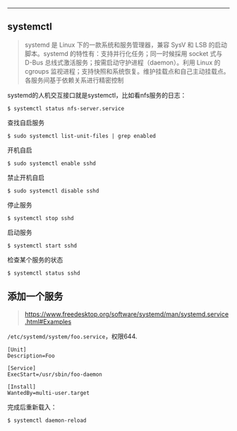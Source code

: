 

---

## systemctl

>  systemd 是 Linux 下的一款系统和服务管理器，兼容 SysV 和 LSB 的启动脚本。systemd 的特性有：支持并行化任务；同一时候採用 socket 式与 D-Bus 总线式激活服务；按需启动守护进程（daemon）。利用 Linux 的 cgroups 监视进程；支持快照和系统恢复。维护挂载点和自己主动挂载点。各服务间基于依赖关系进行精密控制

systemd的人机交互接口就是systemctl，比如看nfs服务的日志：

```
$ systemctl status nfs-server.service
```

查找自启服务

```
$ sudo systemctl list-unit-files | grep enabled
```

开机自启

```
$ sudo systemctl enable sshd
```

禁止开机自启

```
$ sudo systemctl disable sshd
```

停止服务

```
$ systemctl stop sshd
```

启动服务

```
$ systemctl start sshd
```

检查某个服务的状态

```
$ systemctl status sshd
```

## 添加一个服务

> https://www.freedesktop.org/software/systemd/man/systemd.service.html#Examples

`/etc/systemd/system/foo.service`，权限644.

```
[Unit]
Description=Foo

[Service]
ExecStart=/usr/sbin/foo-daemon

[Install]
WantedBy=multi-user.target
```

完成后重新载入：

```
$ systemctl daemon-reload
```

